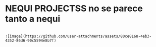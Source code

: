 # NEQUI PROJECTSS no se parece tanto a nequi

                                                                                                  ![image](https://github.com/user-attachments/assets/80ce8168-4eb3-4352-86d6-90c5594e8b7f)

